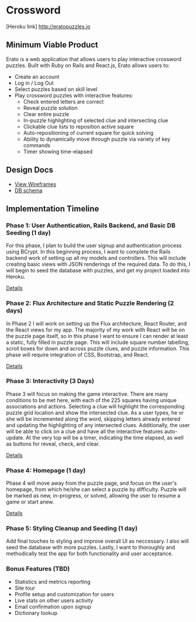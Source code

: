 # Crossword

[Heroku link] http://eratopuzzles.io

[heroku]: http://www.herokuapp.com

## Minimum Viable Product

Erato is a web application that allows users to play interactive crossword puzzles.  Built with Ruby on Rails and React.js, Erato allows users to:

* Create an account
* Log in / Log Out
* Select puzzles based on skill level
* Play crossword puzzles with interactive features:
  * Check entered letters are correct
  * Reveal puzzle solution
  * Clear entire puzzle
  * In-puzzle highlighting of selected clue and intersecting clue
  * Clickable clue lists to reposition active square
  * Auto-repositioning of current square for quick solving
  * Ability to dynamically move through puzzle via variety of key commands
  * Timer showing time-elapsed

## Design Docs
* [View Wireframes][view]
* [DB schema][schema]

[view]: ./docs/views.md
[schema]: ./docs/schema.md

## Implementation Timeline

### Phase 1: User Authentication, Rails Backend, and Basic DB Seeding (1 day)

For this phase, I plan to build the user signup and authentication process using BCrypt.  In this beginning process, I want to complete the Rails backend work of setting up all my models and controllers.  This will include creating basic views with JSON renderings of the required data.  To do this, I will begin to seed the database with puzzles, and get my project loaded into Heroku.

[Details][phase-one]


### Phase 2: Flux Architecture and Static Puzzle Rendering (2 days)

In Phase 2 I will work on setting up the Flux architecture, React Router, and the React views for my app.  The majority of my work with React will be on the puzzle page itself, so in this phase I want to ensure I can render at least a static, fully filled in puzzle page.  This will include square number labelling, scroll boxes for down and across puzzle clues, and puzzle information.  This phase will require integration of CSS, Bootstrap, and React.  

[Details][phase-two]

### Phase 3: Interactivity (3 Days)

Phase 3 will focus on making the game interactive.  There are many conditions to be met here, with each of the 225 squares having unique associations and actions.  Selecting a clue will highlight the corresponding puzzle grid location and show the intersected clue.  As a user types, he or she will be incremented along the word, skipping letters already entered and updating the highlighting of any intersected clues. Additionally, the user will be able to click on a clue and have all the interactive features auto-update.  At the very top will be a timer, indicating the time elapsed, as well as buttons for reveal, check, and clear.  

[Details][phase-three]

### Phase 4: Homepage (1 day)

Phase 4 will move away from the puzzle page, and focus on the user's homepage, from which he/she can select a puzzle by difficulty.  Puzzle will be marked as new, in-progress, or solved, allowing the user to resume a game or start anew.  

[Details][phase-four]

### Phase 5: Styling Cleanup and Seeding (1 day)

Add final touches to styling and improve overall UI as neccessary.  I also will seed the database with more puzzles.  Lastly, I want to thoroughly and methodically test the app for both functionality and user acceptance.    


### Bonus Features (TBD)
* Statistics and metrics reporting
* Site tour
* Profile setup and customization for users
* Live stats on other users activity
* Email confirmation upon signup
* Dictionary lookup

[phase-one]: ./docs/phases/phase1.md
[phase-two]: ./docs/phases/phase2.md
[phase-three]: ./docs/phases/phase3.md
[phase-four]: ./docs/phases/phase4.md
